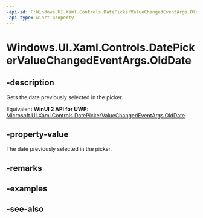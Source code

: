 ```yaml
---
-api-id: P:Windows.UI.Xaml.Controls.DatePickerValueChangedEventArgs.OldDate
-api-type: winrt property
---
```


<!-- Property syntax
public Windows.Foundation.DateTime OldDate { get; }
-->

# Windows.UI.Xaml.Controls.DatePickerValueChangedEventArgs.OldDate

## -description
Gets the date previously selected in the picker.

Equivalent **WinUI 2 API for UWP**: [Microsoft.UI.Xaml.Controls.DatePickerValueChangedEventArgs.OldDate](/windows/winui/api/microsoft.ui.xaml.controls.datepickervaluechangedeventargs.olddate).

## -property-value
The date previously selected in the picker.

## -remarks

## -examples

## -see-also
